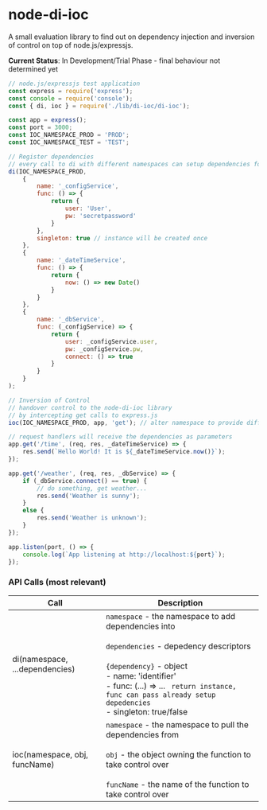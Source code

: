 # node-di-ioc

A small evaluation library to find out on dependency injection and inversion of control on top of node.js/expressjs.

**Current Status**: In Development/Trial Phase - final behaviour not determined yet

```javascript
// node.js/expressjs test application
const express = require('express');
const console = require('console');
const { di, ioc } = require('./lib/di-ioc/di-ioc');

const app = express();
const port = 3000;
const IOC_NAMESPACE_PROD = 'PROD';
const IOC_NAMESPACE_TEST = 'TEST';

// Register dependencies
// every call to di with different namespaces can setup dependencies for different environments/modules
di(IOC_NAMESPACE_PROD,
    {
        name: '_configService',
        func: () => { 
            return { 
                user: 'User', 
                pw: 'secretpassword' 
            } 
        },
        singleton: true // instance will be created once
    },
    {
        name: '_dateTimeService',
        func: () => { 
            return { 
                now: () => new Date() 
            } 
        }
    },
    {
        name: '_dbService',
        func: (_configService) => { 
            return { 
                user: _configService.user, 
                pw: _configService.pw, 
                connect: () => true 
            } 
        }
    }
);

// Inversion of Control
// handover control to the node-di-ioc library
// by intercepting get calls to express.js
ioc(IOC_NAMESPACE_PROD, app, 'get'); // alter namespace to provide different dependencies

// request handlers will receive the dependencies as parameters
app.get('/time', (req, res, _dateTimeService) => {
    res.send(`Hello World! It is ${_dateTimeService.now()}`);
});

app.get('/weather', (req, res, _dbService) => {
    if (_dbService.connect() == true) {
        // do something, get weather...
        res.send('Weather is sunny');
    }
    else {
        res.send('Weather is unknown');
    }
});

app.listen(port, () => {
    console.log(`App listening at http://localhost:${port}`);
});
```

### API Calls (most relevant)

| Call    | Description |
| ------- | --------    |
| di(namespace, ...dependencies) | `namespace` - the namespace to add dependencies into <br><br> `dependencies` - depedency descriptors <br><br> `{dependency}` - object <br> - name: 'identifier' <br> - func: (...) => ... ` return instance, func can pass already setup depedencies`  <br> - singleton: true/false |
|ioc(namespace, obj, funcName)| `namespace` - the namespace to pull the dependencies from <br><br> `obj` - the object owning the function to take control over <br><br> `funcName` - the name of the function to take control over |


